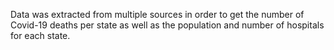 Data was extracted from multiple sources in order to get the number of Covid-19 deaths per state as well as the population and number of hospitals for each state.
